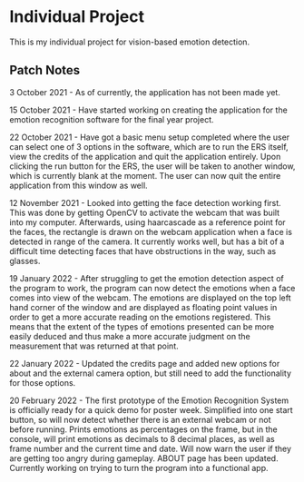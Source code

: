 # Individual Project

This is my individual project for vision-based emotion detection.

## Patch Notes

3 October 2021 - As of currently, the application has not been made yet.

15 October 2021 - Have started working on creating the application for the emotion recognition software for the final year project.

22 October 2021 - Have got a basic menu setup completed where the user can select one of 3 options in the software, which are to run the ERS itself, view the credits of the application and quit the application entirely. Upon clicking the run button for the ERS, the user will be taken to another window, which is currently blank at the moment. The user can now quit the entire application from this window as well.

12 November 2021 - Looked into getting the face detection working first. This was done by getting OpenCV to activate the webcam that was built into my computer. Afterwards, using haarcascade as a reference point for the faces, the rectangle is drawn on the webcam application when a face is detected in range of the camera. It currently works well, but has a bit of a difficult time detecting faces that have obstructions in the way, such as glasses.

19 January 2022 - After struggling to get the emotion detection aspect of the program to work, the program can now detect the emotions when a face comes into view of the webcam. The emotions are displayed on the top left hand corner of the window and are displayed as floating point values in order to get a more accurate reading on the emotions registered. This means that the extent of the types of emotions presented can be more easily deduced and thus make a more accurate judgment on the measurement that was returned at that point.

22 January 2022 - Updated the credits page and added new options for about and the external camera option, but still need to add the functionality for those options.

20 February 2022 - The first prototype of the Emotion Recognition System is officially ready for a quick demo for poster week. Simplified into one start button, so will now detect whether there is an external webcam or not before running. Prints emotions as percentages on the frame, but in the console, will print emotions as decimals to 8 decimal places, as well as frame number and the current time and date. Will now warn the user if they are getting too angry during gameplay. ABOUT page has been updated. Currently working on trying to turn the program into a functional app.